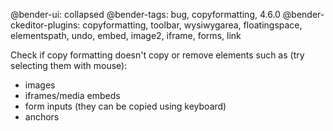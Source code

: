 @bender-ui: collapsed
@bender-tags: bug, copyformatting, 4.6.0
@bender-ckeditor-plugins: copyformatting, toolbar, wysiwygarea, floatingspace, elementspath, undo, embed, image2, iframe, forms, link

Check if copy formatting doesn't copy or remove elements such as (try selecting them with mouse):

* images
* iframes/media embeds
* form inputs (they can be copied using keyboard)
* anchors
